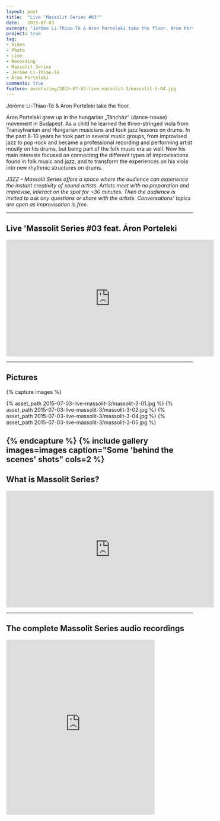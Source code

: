 ```yaml
---
layout: post
title:  "Live 'Massolit Series #03'"
date:   2015-07-03
excerpt: "Jérôme Li-Thiao-Té & Áron Porteleki take the floor. Áron Porteleki grew up in the hungarian „Táncház” (dance-house) movement in Budapest. As a child he learned the three-stringed viola from Transylvanian and Hungarian musicians and took jazz lessons on drums."
project: true
tag:
- Video
- Photo
- Live
- Recording
- Massolit Series
- Jérôme Li-Thiao-Té
- Áron Porteleki
comments: true
feature: assets/img/2015-07-03-live-massolit-3/massolit-3-04.jpg
---   
```


Jérôme Li-Thiao-Té & Áron Porteleki take the floor.

Áron Porteleki grew up in the hungarian „Táncház” (dance-house) movement in Budapest. As a child he learned the three-stringed viola from Transylvanian and Hungarian musicians and took jazz lessons on drums. In the past 8-10 years he took part in several music groups, from improvised jazz to pop-rock and became a professional recording and performing artist mostly on his drums, but being part of the folk music era as well. Now his main interests focused on connecting the different types of improvisations found in folk music and jazz, and to transform the experiences on his viola into new rhythmic structures on drums.

*J3ZZ – Massolit Series offers a space where the audience can experience the instant creativity of sound artists. Artists meet with no preparation and improvise, interact on the spot for ~30 minutes. Then the audience is invited to ask any questions or share with the artists. Conversations’ topics are open as improvisation is free.*

---

## Live 'Massolit Series #03 feat. Áron Porteleki

<iframe width="560" height="315" src="https://www.youtube.com/embed/videoseries?list=PLSIiNC2Dc0ASG3WWWhCv59S_RaAMNN6Z2" frameborder="0" allowfullscreen></iframe>

---

## Pictures

{% capture images %}

{% asset_path 2015-07-03-live-massolit-3/massolit-3-01.jpg %}
{% asset_path 2015-07-03-live-massolit-3/massolit-3-02.jpg %}
{% asset_path 2015-07-03-live-massolit-3/massolit-3-04.jpg %}
{% asset_path 2015-07-03-live-massolit-3/massolit-3-05.jpg %}

{% endcapture %}
{% include gallery images=images caption="Some 'behind the scenes' shots" cols=2 %}
---

## What is Massolit Series?

<iframe width="560" height="315" src="https://www.youtube.com/embed/videoseries?list=PLSIiNC2Dc0ASKku0fqbUcx51U03XoxhMP" frameborder="0" allowfullscreen></iframe>

---

## The complete Massolit Series audio recordings

<iframe style="border: 0; width: 400px; height: 472px;" src="http://bandcamp.com/EmbeddedPlayer/album=3492680959/size=large/bgcol=ffffff/linkcol=0687f5/artwork=small/transparent=true/" seamless><a href="http://music.jeromelithiaote.com/album/massolit-series-live">MASSOLIT SERIES (Live) by J3ZZ</a></iframe>
